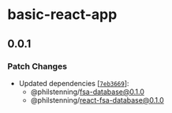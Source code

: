 # basic-react-app

## 0.0.1

### Patch Changes

- Updated dependencies [[`7eb3669`](https://github.com/philstenning/browser-fs/commit/7eb3669ad2a0529c1530c77e78172a1b0107508f)]:
  - @philstenning/fsa-database@0.1.0
  - @philstenning/react-fsa-database@0.1.0
